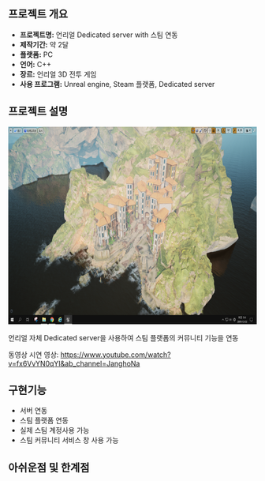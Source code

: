 ## 프로젝트 개요

* **프로젝트명:** 언리얼 Dedicated server with 스팀 연동
* **제작기간:** 약 2달 
* **플랫폼:** PC
* **언어:** C++
* **장르:** 언리얼 3D 전투 게임
* **사용 프로그램:** Unreal engine, Steam 플랫폼, Dedicated server

## 프로젝트 설명 

<img src="./sample.PNG" width="700" height="400">

언리얼 자체 Dedicated server을 사용하여 스팀 플랫폼의 커뮤니티 기능을 연동  

동영상 시연 영상: https://www.youtube.com/watch?v=fx6VvYN0qYI&ab_channel=JanghoNa 

## 구현기능
- 서버 연동
- 스팀 플랫폼 연동
- 실제 스팀 계정사용 가능
- 스팀 커뮤니티 서비스 창 사용 가능

## 아쉬운점 및 한계점
